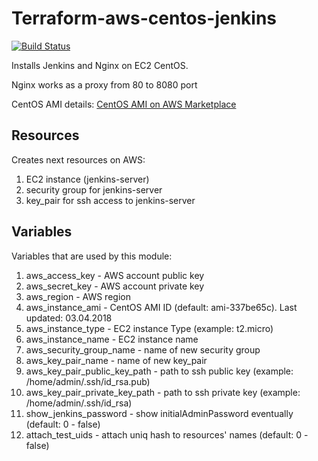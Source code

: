 Terraform-aws-centos-jenkins
======

[![Build Status](https://travis-ci.org/sorenrix/terraform-aws-centos-jenkins.svg?branch=master)](https://travis-ci.org/sorenrix/terraform-aws-centos-jenkins)

Installs Jenkins and Nginx on EC2 CentOS.

Nginx works as a proxy from 80 to 8080 port

CentOS AMI details: [CentOS AMI on AWS Marketplace](https://aws.amazon.com/marketplace/pp/B00O7WM7QW?ref=cns_1clkPro)

Resources
------
Creates next resources on AWS:
1. EC2 instance (jenkins-server)
2. security group for jenkins-server
3. key_pair for ssh access to jenkins-server

Variables
------
Variables that are used by this module:
1. aws_access_key - AWS account public key
2. aws_secret_key - AWS account private key
3. aws_region - AWS region
4. aws_instance_ami - CentOS AMI ID (default: ami-337be65c). Last updated: 03.04.2018
5. aws_instance_type - EC2 instance Type (example: t2.micro)
6. aws_instance_name - EC2 instance name
7. aws_security_group_name - name of new security group
8. aws_key_pair_name - name of new key_pair
9. aws_key_pair_public_key_path - path to ssh public key (example: /home/admin/.ssh/id_rsa.pub)
10. aws_key_pair_private_key_path - path to ssh private key (example: /home/admin/.ssh/id_rsa)
11. show_jenkins_password - show initialAdminPassword eventually (default: 0 - false) 
12. attach_test_uids - attach uniq hash to resources' names (default: 0 - false) 